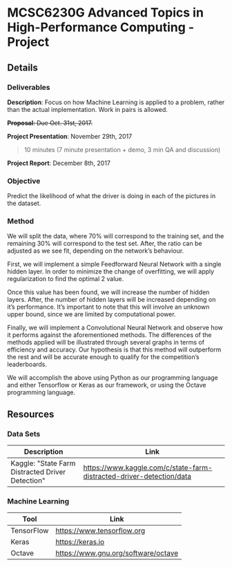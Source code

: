 # MCSC6230G Advanced Topics in High-Performance Computing - Project

## Details

### Deliverables

**Description**: Focus on how Machine Learning is applied to a problem, rather than the actual implementation. Work in pairs is allowed.

<strike>**Proposal**: Due Oct. 31st, 2017.</strike>

**Project Presentation**: November 29th, 2017
> 10 minutes (7 minute presentation + demo, 3 min QA and discussion)

**Project Report**: December 8th, 2017

### Objective

Predict the likelihood of what the driver is doing in each of the pictures in the   dataset.

### Method

We will split the data, where 70% will correspond to the training set, and the remaining 30% will correspond to the test set. After, the ratio can be adjusted as we see fit, depending on the network’s behaviour.

First, we will implement a simple Feedforward Neural Network with a single hidden layer. In order to minimize the change of overfitting, we will apply regularization to find the optimal 2 value.

Once this value has been found, we will increase the number of hidden layers. After, the number of hidden layers will be increased depending on it’s performance. It’s important to note that this will involve an unknown upper bound, since we are limited by computational power.

Finally, we will implement a Convolutional Neural Network and observe how it performs against the aforementioned methods. The differences of the methods applied will be illustrated through several graphs in terms of efficiency and accuracy. Our hypothesis is that this method will outperform the rest and will be accurate enough to qualify for the competition’s leaderboards.

We will accomplish the above using Python as our programming language and either Tensorflow or Keras as our framework, or using the Octave programming language.

## Resources

### Data Sets

| Description | Link |
| ----------- | ---- |
| Kaggle: "State Farm Distracted Driver Detection" | https://www.kaggle.com/c/state-farm-distracted-driver-detection/data |

### Machine Learning

| Tool | Link |
| ---- | ---- |
| TensorFlow | https://www.tensorflow.org |
| Keras | https://keras.io |
| Octave | https://www.gnu.org/software/octave |

